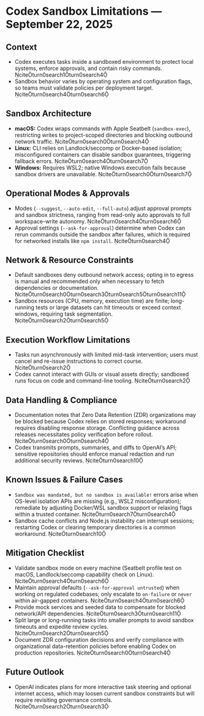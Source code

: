 # Codex Sandbox Limitations — September 22, 2025

## Context
- Codex executes tasks inside a sandboxed environment to protect local systems, enforce approvals, and contain risky commands. citeturn0search1turn0search4
- Sandbox behavior varies by operating system and configuration flags, so teams must validate policies per deployment target. citeturn0search4turn0search6

## Sandbox Architecture
- **macOS:** Codex wraps commands with Apple Seatbelt (`sandbox-exec`), restricting writes to project-scoped directories and blocking outbound network traffic. citeturn0search0turn0search4
- **Linux:** CLI relies on Landlock/seccomp or Docker-based isolation; misconfigured containers can disable sandbox guarantees, triggering fallback errors. citeturn0search4turn0search7
- **Windows:** Requires WSL2; native Windows execution fails because sandbox drivers are unavailable. citeturn0search0turn0search7

## Operational Modes & Approvals
- Modes (`--suggest`, `--auto-edit`, `--full-auto`) adjust approval prompts and sandbox strictness, ranging from read-only auto approvals to full workspace-write autonomy. citeturn0search4turn0search6
- Approval settings (`--ask-for-approval`) determine when Codex can rerun commands outside the sandbox after failures, which is required for networked installs like `npm install`. citeturn0search4

## Network & Resource Constraints
- Default sandboxes deny outbound network access; opting in to egress is manual and recommended only when necessary to fetch dependencies or documentation. citeturn0search0turn0search3turn0search5turn0search11
- Sandbox resources (CPU, memory, execution time) are finite; long-running tests or large datasets can hit timeouts or exceed context windows, requiring task segmentation. citeturn0search2turn0search5

## Execution Workflow Limitations
- Tasks run asynchronously with limited mid-task intervention; users must cancel and re-issue instructions to correct course. citeturn0search2
- Codex cannot interact with GUIs or visual assets directly; sandboxed runs focus on code and command-line tooling. citeturn0search2

## Data Handling & Compliance
- Documentation notes that Zero Data Retention (ZDR) organizations may be blocked because Codex relies on stored responses; workaround requires disabling response storage. Conflicting guidance across releases necessitates policy verification before rollout. citeturn0search0turn0search4
- Codex transmits prompts, summaries, and diffs to OpenAI’s API; sensitive repositories should enforce manual redaction and run additional security reviews. citeturn0search10

## Known Issues & Failure Cases
- `Sandbox was mandated, but no sandbox is available!` errors arise when OS-level isolation APIs are missing (e.g., WSL2 misconfiguration); remediate by adjusting Docker/WSL sandbox support or relaxing flags within a trusted container. citeturn0search7turn0search4
- Sandbox cache conflicts and Node.js instability can interrupt sessions; restarting Codex or clearing temporary directories is a common workaround. citeturn0search10

## Mitigation Checklist
- Validate sandbox mode on every machine (Seatbelt profile test on macOS, Landlock/seccomp capability check on Linux). citeturn0search4turn0search6
- Maintain approval defaults (`--ask-for-approval untrusted`) when working on regulated codebases; only escalate to `on-failure` or `never` within air-gapped containers. citeturn0search4turn0search6
- Provide mock services and seeded data to compensate for blocked network/API dependencies. citeturn0search3turn0search11
- Split large or long-running tasks into smaller prompts to avoid sandbox timeouts and expedite review cycles. citeturn0search2turn0search5
- Document ZDR configuration decisions and verify compliance with organizational data-retention policies before enabling Codex on production repositories. citeturn0search0turn0search4

## Future Outlook
- OpenAI indicates plans for more interactive task steering and optional internet access, which may loosen current sandbox constraints but will require revisiting governance controls. citeturn0search2turn0search3
